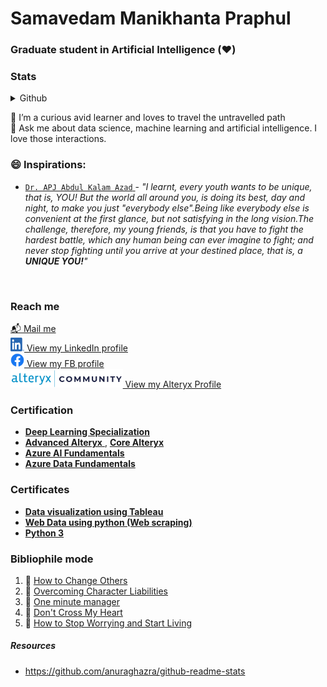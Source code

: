 # Samavedam Manikhanta Praphul
### Graduate student in Artificial Intelligence (:heart:)

### Stats
<details>
  <summary>Github</summary>
  <img align="left" alt="Sama's Github Stats" src="https://github-readme-stats.vercel.app/api?username=PraphulSamavedam&count_private=true&show_icons=true&hide_border=true" />
</details>

🌱 I’m a curious avid learner and loves to travel the untravelled path <br>
💬 Ask me about data science, machine learning and artificial intelligence. I love those interactions.<br>

### 😄 Inspirations:
* <a href="https://en.wikipedia.org/wiki/A._P._J._Abdul_Kalam" >```Dr. APJ Abdul Kalam Azad``` </a> - _"I learnt, every youth wants to be unique, that is, YOU! But the world all around you, is doing its best, day and night, to make you just "everybody else".Being like everybody else is convenient at the first glance, but not satisfying in the long vision.The challenge, therefore, my young friends, is that you have to fight the hardest battle, which any human being can ever imagine to fight; and never stop fighting until you arrive at your destined place, that is, a __UNIQUE YOU!__"_
<br>

### Reach me
[:mailbox_with_mail: Mail me](praphulsamavedam@gmail.com) <br />
<a href="https://www.linkedin.com/in/samavedam-manikhanta-praphul/"> <img src= "/src/img/LI-In-Bug.png" alt="LinkedIn logo" width=22 height=22/> View my LinkedIn profile </a> </br>
<a href="https://www.facebook.com/praphulchampion"> <img src= "/src/img/f_logo_RGB-Blue_58.png" alt="Facebook logo" width=22 height=22/> View my FB profile </a> </br>
<a href="https://community.alteryx.com/t5/user/viewprofilepage/user-id/132735"> <img src="/src/img/alteryxCommunityLogo.png" alt="Alteryx logo" height=30 /> View my Alteryx Profile </a></br>

### Certification
<ul>
 <li>
  <a href="https://www.coursera.org/account/accomplishments/certificate/EX2VDP2VRP7E">
  <b>Deep Learning Specialization</b>
  </a>
 </li>
 
 <li>
  <a href="https://s3.us-east-2.amazonaws.com/ayx.certificates/20210109_AlterxDesignerAdvanced41kaNNTTU5kNRdlW6xmMaVnVtNGdFdkWUbipmVHplNBx2oJEShFDeUFaxcVW1RahWMt9ENJpnT.pdf">
  <b>Advanced Alteryx</b>
  </a> , 
 <a href="https://s3.us-east-2.amazonaws.com/ayx.certificates/20200107_AlterxDesignerCore0TR61UejpXTx8GRaxmTFmb1clW5FTenSplNBx2oJEShFDeUFaxcVW1RahWMt90MrRVT.pdf">
 <b>Core Alteryx</b>
 </a>
</li>
 
<li>
 <a href="https://www.credly.com/badges/2a155e93-1693-4749-9ea8-235c8821d717/public_url">
  <b>Azure AI Fundamentals</b>
 </a>
</li>
 
<li>
 <a href="https://www.credly.com/badges/543f1649-2a91-4ee3-922a-543de5557d1e/public_url">
  <b>Azure Data Fundamentals</b>
 </a>
</li>
 
</ul>


### Certificates
<ul>
<li><a href="https://www.coursera.org/account/accomplishments/certificate/8JLMS3ZHNDFM">
 <b>Data visualization using Tableau</b>
</li>
<li><a href="https://www.coursera.org/account/accomplishments/certificate/PL6V962K5L7H">
 <b>Web Data using python (Web scraping)</b>
 </a></li>
<li><a href="https://www.sololearn.com/Certificate/1073-9925933/pdf">
 <b>Python 3</b>
 </a></li>
</ul>



### Bibliophile mode
1. :blue_book: [How to Change Others](https://bookstore.yssofindia.org/product/how-to-change-others)
2. :blue_book: [Overcoming Character Liabilities](https://bookstore.yssofindia.org/product/overcoming-character-liabilities)
3. :blue_book: [One minute manager](https://www.amazon.in/One-Minute-Manager-Kenneth-Blanchard/dp/8172234996/ref=tmm_pap_swatch_0?_encoding=UTF8&qid=&sr=)
4. :blue_book: [Don't Cross My Heart](https://www.amazon.in/Cross-My-Heart-Alex-21/dp/0099574063/ref=tmm_pap_swatch_0?_encoding=UTF8&qid=&sr=)
5. :green_book: [How to Stop Worrying and Start Living](https://www.amazon.in/How-Stop-Worrying-Start-Living/dp/0671733354)


##### Resources
* https://github.com/anuraghazra/github-readme-stats
<!--
**PraphulSamavedam/PraphulSamavedam** is a ✨ _special_ ✨ repository because its `README.md` (this file) appears on your GitHub profile.

[Todo]
Here are some ideas to get you started:

- 🔭 I’m currently working on ...
- 🌱 I’m currently learning ...
- 👯 I’m looking to collaborate on ...
- 🤔 I’m looking for help with ...
- 💬 Ask me about ...
- 📫 How to reach me: ...
- 😄 Pronouns: ...
- ⚡ Fun fact: ...
-->
